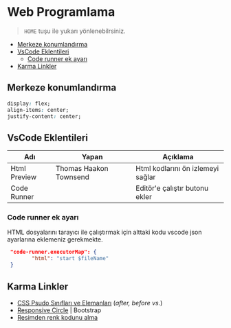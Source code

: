 # Web Programlama <!-- omit in toc -->

> `HOME` tuşu ile yukarı yönlenebilrsiniz.

- [Merkeze konumlandırma](#merkeze-konumland%C4%B1rma)
- [VsCode Eklentileri](#vscode-eklentileri)
  - [Code runner ek ayarı](#code-runner-ek-ayar%C4%B1)
- [Karma Linkler](#karma-linkler)

## Merkeze konumlandırma

```css
display: flex;
align-items: center;
justify-content: center;
```

## VsCode Eklentileri

| Adı | Yapan | Açıklama |
|-----|-------|----------|
| Html Preview | Thomas Haakon Townsend | Html kodlarını ön izlemeyi sağlar |
| Code Runner | | Editör'e çalıştır butonu ekler |

### Code runner ek ayarı

HTML dosyalarını tarayıcı ile çalıştırmak için alttaki kodu vscode json ayarlarına eklemeniz gerekmekte.

```json
 "code-runner.executorMap": {
        "html": "start $fileName"
 }
```

## Karma Linkler

* [CSS Psudo Sınıfları ve Elemanları](https://fatihhayrioglu.com/pseudo-siniflari-ve-pseudo-elementleri/) (*after, before vs.*)
* [Responsive Circle](https://codeitdown.com/css-circles/) | Bootstrap
* [Resimden renk kodunu alma](https://html-color-codes.info/colors-from-image/)